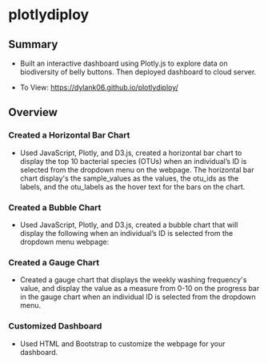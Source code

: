 # plotlydiploy

## Summary 

- Built an interactive dashboard using Plotly.js to explore data on biodiversity of belly buttons. Then deployed dashboard to cloud server. 

- To View: https://dylank06.github.io/plotlydiploy/

## Overview 

### Created a Horizontal Bar Chart

- Used JavaScript, Plotly, and D3.js, created a horizontal bar chart to display the top 10 bacterial species (OTUs) when an individual’s ID is selected from the dropdown menu on the webpage. The horizontal bar chart display's the sample_values as the values, the otu_ids as the labels, and the otu_labels as the hover text for the bars on the chart.

### Created a Bubble Chart 

- Used JavaScript, Plotly, and D3.js, created a bubble chart that will display the following when an individual’s ID is selected from the dropdown menu webpage:

### Created a Gauge Chart 

- Created a gauge chart that displays the weekly washing frequency's value, and display the value as a measure from 0-10 on the progress bar in the gauge chart when an individual ID is selected from the dropdown menu.

### Customized Dashboard

- Used HTML and Bootstrap to customize the webpage for your dashboard.
